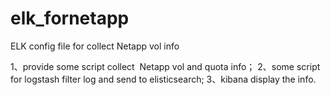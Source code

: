 # elk_fornetapp
ELK config file for collect  Netapp vol info 

1、provide some script collect  Netapp vol and quota info；
2、some script for logstash filter log and send to elisticsearch;
3、kibana display the info.
